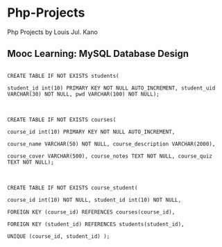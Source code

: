 # Php-Projects
Php Projects by Louis Jul. Kano

## Mooc Learning: MySQL Database Design
<code>
CREATE TABLE IF NOT EXISTS students(<br/>
student_id int(10) PRIMARY KEY NOT NULL AUTO_INCREMENT, student_uid VARCHAR(30) NOT NULL, pwd VARCHAR(100) NOT NULL);<br/>
</code><br/>
<code>
CREATE TABLE IF NOT EXISTS courses(<br/>
course_id int(10) PRIMARY KEY NOT NULL AUTO_INCREMENT, <br/>
course_name VARCHAR(50) NOT NULL, course_description VARCHAR(2000),<br/>
course_cover VARCHAR(500), course_notes TEXT NOT NULL, course_quiz TEXT NOT NULL);<br/>
</code><br/>
<code>
CREATE TABLE IF NOT EXISTS course_student(<br/>
course_id int(10) NOT NULL, student_id int(10) NOT NULL,<br/>
FOREIGN KEY (course_id) REFERENCES courses(course_id),<br/>
FOREIGN KEY (student_id) REFERENCES students(student_id),<br/>
UNIQUE (course_id, student_id) );<br/>
</code>
